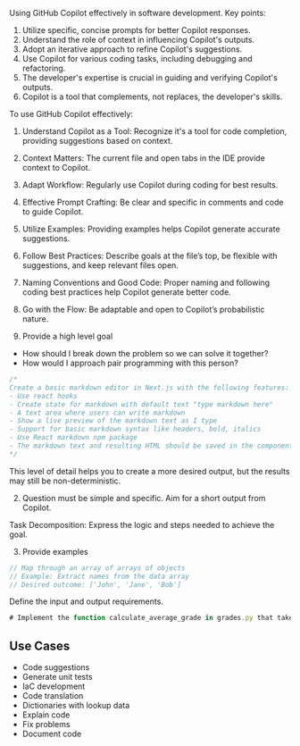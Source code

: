 Using GitHub Copilot effectively in software development. Key points:

1. Utilize specific, concise prompts for better Copilot responses.
2. Understand the role of context in influencing Copilot's outputs.
3. Adopt an iterative approach to refine Copilot's suggestions.
4. Use Copilot for various coding tasks, including debugging and refactoring.
5. The developer's expertise is crucial in guiding and verifying Copilot's outputs.
6. Copilot is a tool that complements, not replaces, the developer's skills.

To use GitHub Copilot effectively:

1. Understand Copilot as a Tool: Recognize it's a tool for code completion, providing suggestions based on context.
2. Context Matters: The current file and open tabs in the IDE provide context to Copilot.
3. Adapt Workflow: Regularly use Copilot during coding for best results.
4. Effective Prompt Crafting: Be clear and specific in comments and code to guide Copilot.
5. Utilize Examples: Providing examples helps Copilot generate accurate suggestions.
6. Follow Best Practices: Describe goals at the file’s top, be flexible with suggestions, and keep relevant files open.
7. Naming Conventions and Good Code: Proper naming and following coding best practices help Copilot generate better code.
8. Go with the Flow: Be adaptable and open to Copilot’s probabilistic nature.

1. Provide a high level goal 

- How should I break down the problem so we can solve it together? 
- How would I approach pair programming with this person?

```javascript
/*
Create a basic markdown editor in Next.js with the following features:
- Use react hooks
- Create state for markdown with default text "type markdown here"
- A text area where users can write markdown 
- Show a live preview of the markdown text as I type
- Support for basic markdown syntax like headers, bold, italics 
- Use React markdown npm package 
- The markdown text and resulting HTML should be saved in the component's state and updated in real time 
*/
```

This level of detail helps you to create a more desired output, but the results may still be non-deterministic. 

2. Question must be simple and specific. Aim for a short output from Copilot.

Task Decomposition: Express the logic and steps needed to achieve the goal.

3. Provide examples

```javascript
// Map through an array of arrays of objects
// Example: Extract names from the data array
// Desired outcome: ['John', 'Jane', 'Bob']
```

Define the input and output requirements.

```javascript
# Implement the function calculate_average_grade in grades.py that takes a list of grades as input and returns the average grade as a floating-point number
```

## Use Cases

- Code suggestions
- Generate unit tests
- IaC development
- Code translation
- Dictionaries with lookup data
- Explain code
- Fix problems
- Document code

